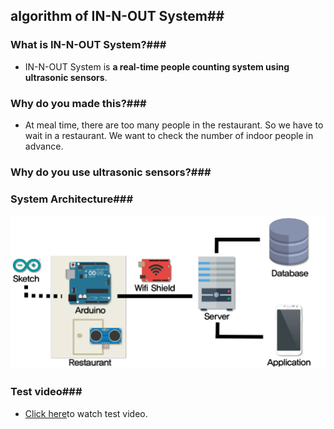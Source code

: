 ## algorithm of IN-N-OUT System##

### What is IN-N-OUT System?###
- IN-N-OUT System is **a real-time people counting system using ultrasonic sensors**.

### Why do you made this?###
- At meal time, there are too many people in the restaurant. So we have to wait in a restaurant. We want to check the number of indoor people in advance.

### Why do you use ultrasonic sensors?###

### System Architecture###
![test](./img/architecture.png)

### Test video###
- [Click here](https://www.youtube.com/watch?v=0aNgP3FmK0k)to watch test video.
